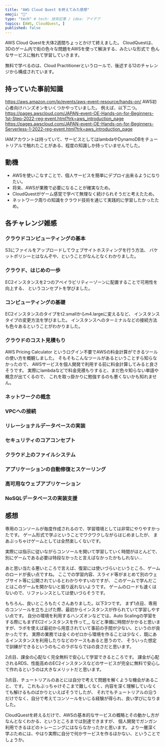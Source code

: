 ```yaml
---
title: "AWS Cloud Quest を終えてみた感想"
emoji: "👋"
type: "tech" # tech: 技術記事 / idea: アイデア
topics: [AWS, CloudQuest, ]
published: false
---
```


AWS Cloud Questを大体2週間ちょっとかけて終えました。
CloudQuestは、3Dのゲーム内で街の色々な問題をAWSを使って解決する、みたいな形式で
色んなサービスに触れて学習していきます。

無料で学べるのは、Cloud Practitionerというロールで、後述する12のチャレンジから構成されています。

## 持っていた事前知識
https://aws.amazon.com/jp/events/aws-event-resource/hands-on/
AWS初心者向けハンズオンをいくつかやっていました。
例えば、以下二つ。
https://pages.awscloud.com/JAPAN-event-OE-Hands-on-for-Beginners-1st-Step-2022-reg-event.html?trk=aws_introduction_page
https://pages.awscloud.com/JAPAN-event-OE-Hands-on-for-Beginners-Serverless-1-2022-reg-event.html?trk=aws_introduction_page

IAMアカウントは持っていて、サービスとしてはlambdaやDynamoDBをチュートリアルで触れたことがある、程度の知識しか持っていませんでした。

## 動機
- AWSを使いこなすことで、個人サービスを簡単にデプロイ出来るようになりたい。
- 将来、AWSが業務で必要になることが確実なため。
- CloudQuestがゲーム感覚で学べて無理なく続けられそうだと考えたため。
- ネットワーク周りの知識をクラウド技術を通じて実践的に学習したかったため。

## 各チャレンジ雑感

### クラウドコンピューティングの基本
S3にファイルをアップロードしてウェブサイトホスティングを行う方法、
バケットポリシーとはなんぞや、ということがなんとなくわかりました。

### クラウド、はじめの一歩
EC2インスタンスを2つのアベイラビリティーゾーンに配置することで可用性を向上する、
というコンセプトを学びました。

### コンピューティングの基礎
EC2インスタンスのタイプをt2.smallからm4.largeに変えるなど、
インスタンスタイプの変更方法を学びました。
インスタンスへのターミナルなどの接続方法も色々あるということがわかりました。

### クラウドのコスト見積もり
AWS Pricing Calculator というログイン不要でAWSの料金計算ができるツールの使い方を概観しました。
そもそもこんなツールがあるということすら知らなかったので、
AWSサービスを個人開発で利用する前に料金計算してみると良さそうです。
実際にlambdaなどで料金見積もりすると、まだ色々知らない単語や概念が出てくるので、
これを取っ掛かりに勉強するのも悪くないかも知れません。

### ネットワークの概念
### VPCへの接続
### リレーショナルデータベースの実装
### セキュリティのコアコンセプト
### クラウド上のファイルシステム
### アプリケーションの自動修復とスケーリング
### 高可用なウェブアプリケーション
### NoSQLデータベースの実装支援

## 感想
専用のコンソールが毎度作成されるので、学習環境としては非常にやりやすかったです。
ゲーム形式で学ぶということでワクワクしながらはじめましたが、
まあぶっちゃけゲームとしては全然楽しくないです。

実際には指示に従いながらコンソールを開いて学習していく時間がほとんどで、
別にゲームである必要は特段なかったと言えばなかったかもしれない...

あと思い当たる悪いところで言えば、復習には使いづらいというところ、ゲームのロードが長い点ですね。
ここでの学習内容、スライド等がまとめて別のウェブサイト等に公開されているとわかりやすいのですが、
このゲームで学んだことはこのゲームを開かないと振り返れないようです。
ゲームのロードも速くはないので、リファレンスとしては使いづらそうです。

もちろん、良いところもたくさんありました。以下3つです。
まず1点目、専用のコンソールを立ち上げた際、最初からインスタンスが作られていて学習しやすい点です。
自分の環境を利用するハンズオンなどでは、Auto Scalingの学習をする際にもまずEC2インスタンスを作って,,,
などと準備に時間がかかると思いますが、ラボを使えば最初から用意されていて事前の手間が少ない、というのが良かったです。
実際の業務では全くのゼロから環境を作ることは少なく、既にあるインスタンスを利用したりなどのケースもあると思うので、
そういった想定で訓練ができるというのもこのラボならではの良さだと思います。

2点目、課金の心配なく完全無料で安心して学習できるところです。
課金が心配されるRDS、性能高めのEC2インスタンスなどのサービスが完全に無料で安心して作れるというのは大きなメリットだと思います。

3点目、チュートリアルのあとには自分で考えて問題を解くような機会があること、です。
これもぶっちゃけそこまで難しくなく、内容を深く理解していなくても解けるものばかりといえばそうでしたが、
それでもチュートリアルの沿うだけでなく、自分で考えてコンソールをいじる経験が得られ、良い学びになりました。

CloudQuestを終えるだけで、AWSの基本的なサービスの概略とその動かし方がなんとなくわかる、というところまでは到達できますが、
個人開発でガンガン利用できるほどのトレーニングにはならなかったかと思います。
より一層深く学ぶためには、やはり実際に自分で何かサービスを作るほかない、ということでしょうか。
